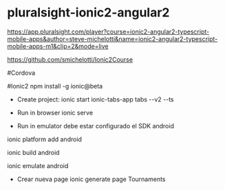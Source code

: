# pluralsight-ionic2-angular2

https://app.pluralsight.com/player?course=ionic2-angular2-typescript-mobile-apps&author=steve-michelotti&name=ionic2-angular2-typescript-mobile-apps-m1&clip=2&mode=live


https://github.com/smichelotti/Ionic2Course


#Cordova


#Ionic2
npm install -g ionic@beta

* Create project:
ionic start ionic-tabs-app tabs --v2 --ts

* Run in browser
ionic serve

* Run in emulator
debe estar configurado el SDK android

ionic platform add android

ionic build android

ionic emulate android

* Crear nueva page
ionic generate page Tournaments
